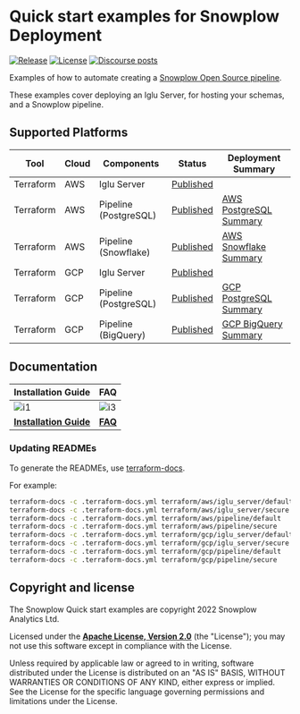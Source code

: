 # Quick start examples for Snowplow Deployment

[![Release][release-badge]][release]
[![License][license-image]][license]
[![Discourse posts][discourse-image]][discourse]

Examples of how to automate creating a [Snowplow Open Source pipeline](https://github.com/snowplow/snowplow).

These examples cover deploying an Iglu Server, for hosting your schemas, and a Snowplow pipeline.

## Supported Platforms

| Tool       | Cloud | Components              | Status                                      | Deployment Summary                        |
|------------|-------|-------------------------|---------------------------------------------|-------------------------------------------|
| Terraform  | AWS   | Iglu Server             | [Published](terraform/aws/iglu_server)      |                                           |
| Terraform  | AWS   | Pipeline (PostgreSQL)   | [Published](terraform/aws/pipeline)         | [AWS PostgreSQL Summary][deploypgsum-aws] |
| Terraform  | AWS   | Pipeline (Snowflake)    | [Published](terraform/aws/snowflake)        | [AWS Snowflake Summary][deploysfsum-aws]  |
| Terraform  | GCP   | Iglu Server             | [Published](terraform/gcp/iglu_server)      |                                           |
| Terraform  | GCP   | Pipeline (PostgreSQL)   | [Published](terraform/gcp/pipeline)         | [GCP PostgreSQL Summary][deploysum-gcp] |
| Terraform  | GCP   | Pipeline (BigQuery)     | [Published](terraform/gcp/pipeline)         | [GCP BigQuery Summary][deploysum-gcp]   |

## Documentation

| Installation Guide                     | FAQ                      |
|----------------------------------------|--------------------------|
| ![i1][install-image]                   |  ![i3][faq-image]        |
| **[Installation Guide][installguide]** |  **[FAQ][faq]**          |

### Updating READMEs

To generate the READMEs, use [terraform-docs][tf-docs].

For example:

```bash
terraform-docs -c .terraform-docs.yml terraform/aws/iglu_server/default
terraform-docs -c .terraform-docs.yml terraform/aws/iglu_server/secure
terraform-docs -c .terraform-docs.yml terraform/aws/pipeline/default
terraform-docs -c .terraform-docs.yml terraform/aws/pipeline/secure
terraform-docs -c .terraform-docs.yml terraform/gcp/iglu_server/default
terraform-docs -c .terraform-docs.yml terraform/gcp/iglu_server/secure
terraform-docs -c .terraform-docs.yml terraform/gcp/pipeline/default
terraform-docs -c .terraform-docs.yml terraform/gcp/pipeline/secure
```

## Copyright and license

The Snowplow Quick start examples are copyright 2022 Snowplow Analytics Ltd.

Licensed under the **[Apache License, Version 2.0][license]** (the "License");
you may not use this software except in compliance with the License.

Unless required by applicable law or agreed to in writing, software
distributed under the License is distributed on an "AS IS" BASIS,
WITHOUT WARRANTIES OR CONDITIONS OF ANY KIND, either express or implied.
See the License for the specific language governing permissions and
limitations under the License.

[install-image]: https://d3i6fms1cm1j0i.cloudfront.net/github/images/techdocs.png
[deploy-image]: https://d3i6fms1cm1j0i.cloudfront.net/github/images/setup.png
[faq-image]: https://d3i6fms1cm1j0i.cloudfront.net/github/images/roadmap.png

[installguide]: https://docs.snowplow.io/docs/open-source-quick-start/
[faq]: https://docs.snowplow.io/docs/open-source-quick-start/quick-start-faqs/

[deploypgsum-aws]: https://docs.snowplow.io/docs/open-source-quick-start/quick-start-installation-guide-on-aws/summary-of-what-you-have-deployed/aws-and-postgres/
[deploysfsum-aws]: https://docs.snowplow.io/docs/open-source-quick-start/quick-start-installation-guide-on-aws/summary-of-what-you-have-deployed/aws-and-snowflake/
[deploysum-gcp]: https://docs.snowplow.io/docs/open-source-quick-start/quick-start-installation-guide-on-gcp/summary-of-what-you-have-deployed/

[license-image]: https://img.shields.io/badge/license-Apache--2-blue.svg?style=flat
[license]: https://www.apache.org/licenses/LICENSE-2.0

[discourse-image]: https://img.shields.io/discourse/posts?server=https%3A%2F%2Fdiscourse.snowplow.io%2F
[discourse]: http://discourse.snowplow.io/

[release]: https://github.com/snowplow/snowplow/releases
[release-badge]: https://img.shields.io/badge/Snowplow-22.01%20Western%20Ghats%20%28Patch.6%29-6638b8

[tf-docs]: https://github.com/terraform-docs/terraform-docs
